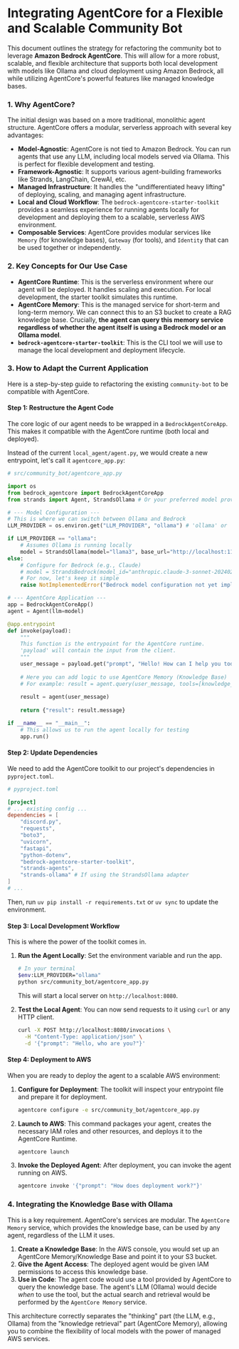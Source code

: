 # Integrating AgentCore for a Flexible and Scalable Community Bot

This document outlines the strategy for refactoring the community bot to leverage **Amazon Bedrock AgentCore**. This will allow for a more robust, scalable, and flexible architecture that supports both local development with models like Ollama and cloud deployment using Amazon Bedrock, all while utilizing AgentCore's powerful features like managed knowledge bases.

### 1. Why AgentCore?

The initial design was based on a more traditional, monolithic agent structure. AgentCore offers a modular, serverless approach with several key advantages:

*   **Model-Agnostic**: AgentCore is not tied to Amazon Bedrock. You can run agents that use any LLM, including local models served via Ollama. This is perfect for flexible development and testing.
*   **Framework-Agnostic**: It supports various agent-building frameworks like Strands, LangChain, CrewAI, etc.
*   **Managed Infrastructure**: It handles the "undifferentiated heavy lifting" of deploying, scaling, and managing agent infrastructure.
*   **Local and Cloud Workflow**: The `bedrock-agentcore-starter-toolkit` provides a seamless experience for running agents locally for development and deploying them to a scalable, serverless AWS environment.
*   **Composable Services**: AgentCore provides modular services like `Memory` (for knowledge bases), `Gateway` (for tools), and `Identity` that can be used together or independently.

### 2. Key Concepts for Our Use Case

*   **AgentCore Runtime**: This is the serverless environment where our agent will be deployed. It handles scaling and execution. For local development, the starter toolkit simulates this runtime.
*   **AgentCore Memory**: This is the managed service for short-term and long-term memory. We can connect this to an S3 bucket to create a RAG knowledge base. Crucially, **the agent can query this memory service regardless of whether the agent itself is using a Bedrock model or an Ollama model**.
*   **`bedrock-agentcore-starter-toolkit`**: This is the CLI tool we will use to manage the local development and deployment lifecycle.

### 3. How to Adapt the Current Application

Here is a step-by-step guide to refactoring the existing `community-bot` to be compatible with AgentCore.

#### Step 1: Restructure the Agent Code

The core logic of our agent needs to be wrapped in a `BedrockAgentCoreApp`. This makes it compatible with the AgentCore runtime (both local and deployed).

Instead of the current `local_agent/agent.py`, we would create a new entrypoint, let's call it `agentcore_app.py`:

```python
# src/community_bot/agentcore_app.py

import os
from bedrock_agentcore import BedrockAgentCoreApp
from strands import Agent, StrandsOllama # Or your preferred model provider

# --- Model Configuration ---
# This is where we can switch between Ollama and Bedrock
LLM_PROVIDER = os.environ.get("LLM_PROVIDER", "ollama") # 'ollama' or 'bedrock'

if LLM_PROVIDER == "ollama":
    # Assumes Ollama is running locally
    model = StrandsOllama(model="llama3", base_url="http://localhost:11434")
else:
    # Configure for Bedrock (e.g., Claude)
    # model = StrandsBedrock(model_id="anthropic.claude-3-sonnet-20240229-v1:0")
    # For now, let's keep it simple
    raise NotImplementedError("Bedrock model configuration not yet implemented.")

# --- AgentCore Application ---
app = BedrockAgentCoreApp()
agent = Agent(llm=model)

@app.entrypoint
def invoke(payload):
    """
    This function is the entrypoint for the AgentCore runtime.
    'payload' will contain the input from the client.
    """
    user_message = payload.get("prompt", "Hello! How can I help you today?")
    
    # Here you can add logic to use AgentCore Memory (Knowledge Base)
    # For example: result = agent.query(user_message, tools=[knowledge_base_tool])
    
    result = agent(user_message)
    
    return {"result": result.message}

if __name__ == "__main__":
    # This allows us to run the agent locally for testing
    app.run()

```

#### Step 2: Update Dependencies

We need to add the AgentCore toolkit to our project's dependencies in `pyproject.toml`.

```toml
# pyproject.toml

[project]
# ... existing config ...
dependencies = [
    "discord.py",
    "requests",
    "boto3",
    "uvicorn",
    "fastapi",
    "python-dotenv",
    "bedrock-agentcore-starter-toolkit",
    "strands-agents",
    "strands-ollama" # If using the StrandsOllama adapter
]
# ...
```
Then, run `uv pip install -r requirements.txt` or `uv sync` to update the environment.

#### Step 3: Local Development Workflow

This is where the power of the toolkit comes in.

1.  **Run the Agent Locally**:
    Set the environment variable and run the app.
    ```bash
    # In your terminal
    $env:LLM_PROVIDER="ollama"
    python src/community_bot/agentcore_app.py
    ```
    This will start a local server on `http://localhost:8080`.

2.  **Test the Local Agent**:
    You can now send requests to it using `curl` or any HTTP client.
    ```bash
    curl -X POST http://localhost:8080/invocations \
      -H "Content-Type: application/json" \
      -d '{"prompt": "Hello, who are you?"}'
    ```

#### Step 4: Deployment to AWS

When you are ready to deploy the agent to a scalable AWS environment:

1.  **Configure for Deployment**:
    The toolkit will inspect your entrypoint file and prepare it for deployment.
    ```bash
    agentcore configure -e src/community_bot/agentcore_app.py
    ```

2.  **Launch to AWS**:
    This command packages your agent, creates the necessary IAM roles and other resources, and deploys it to the AgentCore Runtime.
    ```bash
    agentcore launch
    ```

3.  **Invoke the Deployed Agent**:
    After deployment, you can invoke the agent running on AWS.
    ```bash
    agentcore invoke '{"prompt": "How does deployment work?"}'
    ```

### 4. Integrating the Knowledge Base with Ollama

This is a key requirement. AgentCore's services are modular. The `AgentCore Memory` service, which provides the knowledge base, can be used by any agent, regardless of the LLM it uses.

1.  **Create a Knowledge Base**: In the AWS console, you would set up an AgentCore Memory/Knowledge Base and point it to your S3 bucket.
2.  **Give the Agent Access**: The deployed agent would be given IAM permissions to access this knowledge base.
3.  **Use in Code**: The agent code would use a tool provided by AgentCore to query the knowledge base. The agent's LLM (Ollama) would decide *when* to use the tool, but the actual search and retrieval would be performed by the `AgentCore Memory` service.

This architecture correctly separates the "thinking" part (the LLM, e.g., Ollama) from the "knowledge retrieval" part (AgentCore Memory), allowing you to combine the flexibility of local models with the power of managed AWS services.
